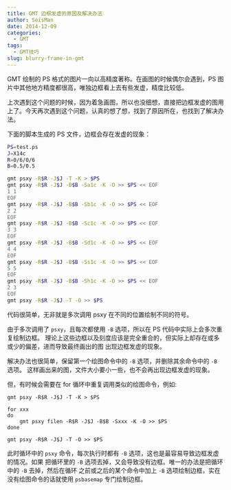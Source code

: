 ```yaml
---
title: GMT 边框发虚的原因及解决办法
author: SeisMan
date: 2014-12-09
categories:
  - GMT
tags:
  - GMT技巧
slug: blurry-frame-in-gmt
---
```


GMT 绘制的 PS 格式的图片一向以高精度著称。在画图的时候偶尔会遇到，PS 图片中其他地方精度都很高，唯独边框看上去有些发虚，精度比较低。

上次遇到这个问题的时候，因为着急画图，所以也没细想，直接把边框发虚的图用上了。今天再次遇到这个问题，认真的想了想，找到了原因所在，也找到了解决办法。

<!--more-->

下面的脚本生成的 PS 文件，边框会存在发虚的现象：

``` bash
PS=test.ps
J=X14c
R=0/6/0/6
B=0.5/0.5

gmt psxy -R$R -J$J -T -K > $PS
gmt psxy -R$R -J$J -B$B -Sa1c -K -O >> $PS << EOF
1 1
EOF
gmt psxy -R$R -J$J -B$B -Sb1c -K -O >> $PS << EOF
2 2
EOF
gmt psxy -R$R -J$J -B$B -Sc1c -K -O >> $PS << EOF
3 3
EOF
gmt psxy -R$R -J$J -B$B -Sd1c -K -O >> $PS << EOF
4 4
EOF
gmt psxy -R$R -J$J -B$B -Ss1c -K -O >> $PS << EOF
5 5
EOF
gmt psxy -R$R -J$J -B$B -Sh1c -K -O >> $PS << EOF
2 3
EOF
gmt psxy -R$R -J$J -T -O >> $PS
```

代码很简单，无非就是多次调用 psxy 在不同的位置绘制不同的符号。

由于多次调用了 `psxy`，且每次都使用 `-B` 选项，所以在 PS 代码中实际上会多次重复绘制边框。
理论上这些边框以及刻度应该是完全重合的，但实际上却存在或多或少的偏差，进而导致最终画出的图
出现边框发虚的现象。

解决办法也很简单，保留第一个绘图命令中的 `-B` 选项，并删除其余命令中的 `-B` 选项。
这样画出来的图，文件大小要小一些，也不会再出现边框发虚的现象。

但，有时候会需要在 for 循环中重复调用类似的绘图命令，例如:

    gmt psxy -R$R -J$J -T -K > $PS

    for xxx
    do
        gmt psxy filen -R$R -J$J -B$B -Sxxx -K -O >> $PS
    done

    gmt psxy -R$R -J$J -T -O >> $PS

此时循环中的 `psxy` 命令，每次执行时都有 `-B` 选项，这也是最容易导致边框发虚的情况。如果
把循环里的 `-B` 选项去掉，又会导致没有边框。唯一的办法是把循环中的 `-B` 去掉，然后在循环
之前或之后的某个命令中加上 `-B` 选项绘制边框，实在没有绘图命令的话就使用 `psbasemap`
专门绘制边框。

